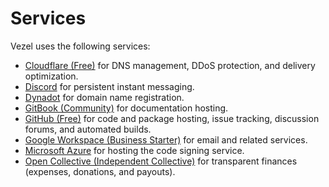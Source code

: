 # Services

Vezel uses the following services:

* [Cloudflare (Free)](https://dash.cloudflare.com) for DNS management, DDoS
  protection, and delivery optimization.
* [Discord](https://discord.gg/wtzCfaX2Nj) for persistent instant messaging.
* [Dynadot](https://www.dynadot.com/account) for domain name registration.
* [GitBook (Community)](https://app.gitbook.com/o/P8o5dXt7bteWr6hK73oR/home) for
  documentation hosting.
* [GitHub (Free)](https://github.com/vezel-dev) for code and package hosting,
  issue tracking, discussion forums, and automated builds.
* [Google Workspace (Business Starter)](https://mail.google.com/a/vezel.dev) for
  email and related services.
* [Microsoft Azure](https://portal.azure.com) for hosting the code signing
  service.
* [Open Collective (Independent Collective)](https://opencollective.com/vezel)
  for transparent finances (expenses, donations, and payouts).
